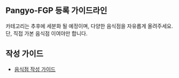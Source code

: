 ## Pangyo-FGP 등록 가이드라인 
카테고리는 추후에 세분화 될 예정이며, 다양한 음식점을 자유롭게 올려주세요.  
단, 직접 가본 음식점 이여야만 합니다. 

## 작성 가이드 
- [음식점 작성 가이드](./.github/PULL_REQUEST_TEMPLATE.md)
